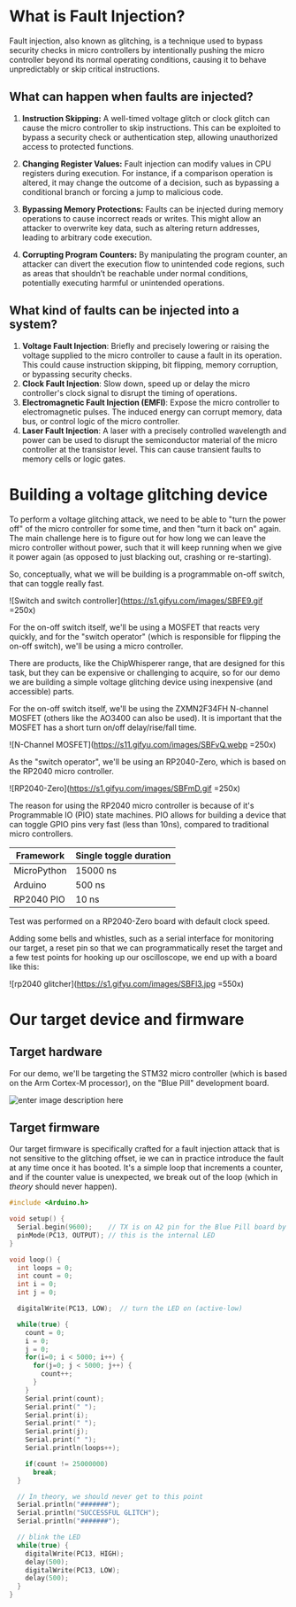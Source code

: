 # What is Fault Injection?

Fault injection, also known as glitching, is a technique used to bypass security checks in micro controllers by intentionally pushing the micro controller beyond its normal operating conditions, causing it to behave unpredictably or skip critical instructions.

## What can happen when faults are injected?

1. **Instruction Skipping:** A well-timed voltage glitch or clock glitch can cause the micro controller to skip instructions. This can be exploited to bypass a security check or authentication step, allowing unauthorized access to protected functions.

2. **Changing Register Values:** Fault injection can modify values in CPU registers during execution. For instance, if a comparison operation is altered, it may change the outcome of a decision, such as bypassing a conditional branch or forcing a jump to malicious code.

3. **Bypassing Memory Protections:** Faults can be injected during memory operations to cause incorrect reads or writes. This might allow an attacker to overwrite key data, such as altering return addresses, leading to arbitrary code execution.

4. **Corrupting Program Counters:** By manipulating the program counter, an attacker can divert the execution flow to unintended code regions, such as areas that shouldn’t be reachable under normal conditions, potentially executing harmful or unintended operations.

## What kind of faults can be injected into a system?

1. **Voltage Fault Injection**: Briefly and precisely lowering or raising the voltage supplied to the micro controller to cause a fault in its operation. This could cause instruction skipping, bit flipping, memory corruption, or bypassing security checks.
2. **Clock Fault Injection**: Slow down, speed up or delay the micro controller's clock signal to disrupt the timing of operations.
3. **Electromagnetic Fault Injection (EMFI)**: Expose the micro controller to electromagnetic pulses. The induced energy can corrupt memory, data bus, or control logic of the micro controller.
4. **Laser Fault Injection**: A laser with a precisely controlled wavelength and power can be used to disrupt the semiconductor material of the micro controller at the transistor level. This can cause transient faults to memory cells or logic gates.

# Building a voltage glitching device

To perform a voltage glitching attack, we need to be able to "turn the power off" of the micro controller for some time, and then "turn it back on" again. The main challenge here is to figure out for how long we can leave the micro controller without power, such that it will keep running when we give it power again (as opposed to just blacking out, crashing or re-starting).

So, conceptually, what we will be building is a programmable on-off switch, that can toggle really fast.

![Switch and switch controller](https://s1.gifyu.com/images/SBFE9.gif =250x)

For the on-off switch itself, we'll be using a MOSFET that reacts very quickly, and for the "switch operator" (which is responsible for flipping the on-off switch), we'll be using a micro controller.

There are products, like the ChipWhisperer range, that are designed for this task, but they can be expensive or challenging to acquire, so for our demo we are building a simple voltage glitching device using inexpensive (and accessible) parts.

For the on-off switch itself, we'll be using the ZXMN2F34FH N-channel MOSFET (others like the AO3400 can also be used). It is important that the MOSFET has a short turn on/off delay/rise/fall time.

![N-Channel MOSFET](https://s11.gifyu.com/images/SBFvQ.webp =250x)

As the "switch operator", we'll be using an RP2040-Zero, which is based on the RP2040 micro controller.

![RP2040-Zero](https://s1.gifyu.com/images/SBFmD.gif =250x)

The reason for using the RP2040 micro controller is because of it's Programmable IO (PIO) state machines. PIO allows for building a device that can toggle GPIO pins very fast (less than 10ns), compared to traditional micro controllers.

| Framework | Single toggle duration |
| -|-
| MicroPython | 15000 ns |
| Arduino | 500 ns |
| RP2040 PIO | 10 ns |
 
Test was performed on a RP2040-Zero board with default clock speed.

Adding some bells and whistles, such as a serial interface for monitoring our target, a reset pin so that we can programmatically reset the target and a few test points for hooking up our oscilloscope, we end up with a board like this:

![rp2040 glitcher](https://s1.gifyu.com/images/SBFl3.jpg =550x)

# Our target device and firmware

## Target hardware

For our demo, we'll be targeting the STM32 micro controller (which is based on the Arm Cortex-M processor), on the "Blue Pill" development board.

![enter image description here](https://s1.gifyu.com/images/SBFcV.png)

## Target firmware

Our target firmware is specifically crafted for a fault injection attack that is not sensitive to the glitching offset, ie we can in practice introduce the fault at any time once it has booted. It's a simple loop that increments a counter, and if the counter value is unexpected, we break out of the loop (which in _theory_ should never happen).
```c
#include <Arduino.h>

void setup() {
  Serial.begin(9600);    // TX is on A2 pin for the Blue Pill board by default
  pinMode(PC13, OUTPUT); // this is the internal LED
}

void loop() {
  int loops = 0;
  int count = 0;
  int i = 0;
  int j = 0;

  digitalWrite(PC13, LOW);  // turn the LED on (active-low)

  while(true) {
    count = 0;
    i = 0;
    j = 0;
    for(i=0; i < 5000; i++) {
      for(j=0; j < 5000; j++) {
        count++;
      }
    }
    Serial.print(count);
    Serial.print(" ");
    Serial.print(i);
    Serial.print(" ");
    Serial.print(j);
    Serial.print(" ");
    Serial.println(loops++);

    if(count != 25000000)
      break;
  }

  // In theory, we should never get to this point
  Serial.println("#######");
  Serial.println("SUCCESSFUL GLITCH");
  Serial.println("#######");

  // blink the LED
  while(true) {
    digitalWrite(PC13, HIGH);
    delay(500);              
    digitalWrite(PC13, LOW);
    delay(500);
  }
}
```

